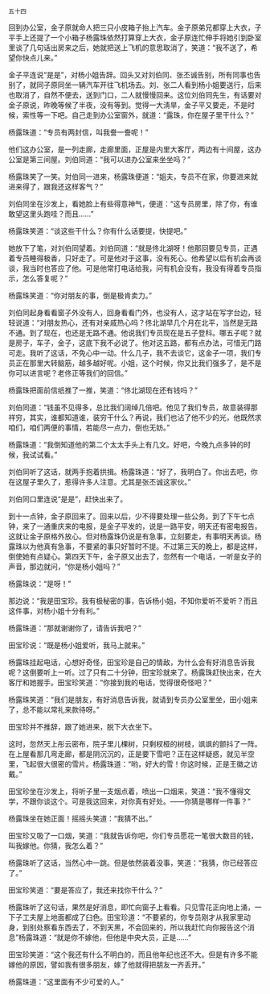     五十四 

   回到办公室，金子原就命人把三只小皮箱子抬上汽车。金子原弟兄都穿上大衣，子平手上还提了一个小箱子杨露珠依然打算穿上大衣，金子原连忙伸手将她引到卧室里谈了几句话出房来之后，她就把送上飞机的意思取消了，笑道：“我不送了，希望你快点儿来。”

   金子平连说“是是”，对杨小姐告辞。回头又对刘伯同、张丕诚告别，所有同事也告别了，就同子原同坐一辆汽车开往飞机场去。刘、张二人看到杨小姐要送行，后来也取消了，自然不便去，送到门口，二人就慢慢回来。这位刘伯同先生，有话要对金子原说，昨晚等候了半夜，没有等到。觉得一大淸旱，金子平又要走，不是时候，索性等一下吧。自己走到办公室窗外，就道：“露珠，你在屋子里干什么？”

   杨露珠道：“专员有两封信，叫我誊一誊呢！”

   他们这办公室，是一列走廊，走廊里面，正屋是内里大客厅，两边有十间屋，这办公室是第三间屋。刘伯同道：“我可以进办公室来坐坐吗？”

   杨露珠笑了一笑。対伯同一进来，杨露珠便道：“姐夫，专员不在家，你要进来就进来得了，跟我还这样客气？”

   刘伯同坐在沙发上，看她脸上有些得意神气，便道：“这专员房里，除了你，有谁敢望这里头跑哇？而且……”

   杨露珠笑道：“谈这些干什么？你有什么话要提，快提吧。”

   她放下了笔，对刘伯同望着。刘伯同道：“就是佟北湖呀！他那回要见专员，正遇着专员睡得极香，只好走了。可是他对于这事，没有死心。他希望以后有机会再谈谈，我当时也答应了他。可是他常打电话给我，问有机会没有，我没有得着专员指示，怎么答复呢？”

   杨露珠笑道：“你对朋友的事，倒是极肯卖力。”

   刘伯同起身看看窗子外没有人，回身看看门外，也没有人，这才站在写字台边，轻轻说道：“对朋友热心，还有对亲戚热心吗？佟北湖早几个月在北平，当然是无路不通。到了现在，也还是无路不通。他说我们专员现在是五子登科。哪五子呢？就是房子，车子，金子，这底下我不必说了。他对这五路，都有点办法，可惜无门路可走。我听了这话，不免心中一动。什么几子，我不去谈它，这金子一项，我们专员正在那里大转脑筋，越多越好呢。小姐，这个时候，你又比我们强多了，是不是你可以进言呢？老佟正等我们的回信。”

   杨露珠把面前信纸推了一推，笑道：“佟北湖现在还有钱吗？”

   刘伯同道：“钱虽不见得多，总比我们阔绰几倍吧。他见了我们专员，故意装得那祥穷，其实，谁都知道谁，装穷干什么？再说，我们也沾了他不少的光，他既然求咱们，咱们两便的事情，若能尽一点力，倒也无妨。”

   杨露珠道：“我倒知道他的第二个太太手头上有几文。好吧，今晚九点多钟的时候，我试试看。”

   刘伯同听了这话，就两手抱着拱揖。杨露珠道：“好了，我明白了。你出去吧，你在这屋子里久了，惹得许多人注意。尤其是张丕诚这家伙。”

   刘伯同口里连说“是是”，赶快出来了。

   到十一点钟，金子原回来了。回来以后，少不得要处理一些公务。到了下午七点钟，来了一通重庆来的电报，是金子平发的，说是一路平安，明天还有密电报告。这就让金子原格外放心。但对杨露珠仍说是有急事，立刻要走，有事明天再谈。杨露珠以为他真有急事，不要紧的事只好暂时不提。不过第三天的晚上，都是这样，倒使她有点疑心。第四天下午，金子原又出去了，忽然有一个电话，一听是女子的声音，那边就问，“你是杨小姐吗？”

   杨露珠说：“是呀！”

   那边说：“我是田宝珍。我有极秘密的事，告诉杨小姐，不知你爱听不爱听？而且这件事，对杨小姐十分有利。”

   杨露珠道：“那就谢谢你了，请告诉我吧？”

   田宝珍说：“既是杨小姐爱听，我马上就来。”

   杨露珠挂起电话，心想好奇怪，田宝珍是自己的情敌，为什么会有好消息告诉我呢？这倒要听上一听。过了只有二十分钟，田宝珍就来了。杨露珠赶快出来，在大客厅和她握手。田宝珍笑道：“你接到我的电话，觉得很奇怪吧？”

   杨露珠笑道：“我们是朋友，有好消息告诉我，就请到专员办公室里坐，田小姐来了，总不能以常礼来款待呀。”

   田宝珍并不推辞，跟了她进来，脱下大衣坐下。

   这时，忽然天上彤云密布，院子里儿棵树，只剩杈桠的树枝，飒飒的颤抖了一阵。在上屋看那几弯走廊，都是阴沉沉的，正是要下雪吧？正在这样疑惑，就见半空里，飞起很大很密的雪片。杨露珠道：“哟，好大的雪！你这时候，正是王徽之访戴。”

   田宝珍坐在沙发上，将听子里一支烟点着，喷出一口烟来，笑道：“我不懂得文学，不跟你谈这个。可是我这回来，对你真有好处。——你猜是哪样一件事？”

   杨露珠坐在她正面！摇摇头笑道：“我猜不出。”

   田宝珍又吸了一口烟，笑道：“我就告诉你吧，你们专员愿花一笔很大数目的钱，叫我嫁他。你猜，我怎么着？”

   杨露珠听了这话，当然心中一跳。但是依然装着没事，笑道：“我猜，你已经答应了。”

   田宝珍笑道：“要是答应了，我还来找你干什么？”

   杨露珠听了这句话，果然是好消息，即忙向窗子上看看。只见雪花正向地上涌，一下子工夫屋上地面都成了臼色。田宝珍道：“不要紧的，你专员刚才从我家里动身，到别处察看东西去了，不到天黑，不会回来的，所以我赶忙向你报告这个消息”杨露珠道：“就是你不嫁他，但他是中央大员，正是……”

   田宝珍笑道：“这个我还有什么不明白的，而且他年纪也还不大。但是有许多不能嫁他的原因，譬如我有很多朋友，嫁了他就得把朋友一齐丢开。”

   杨露珠道：“这里面有不少可爱的人。”

